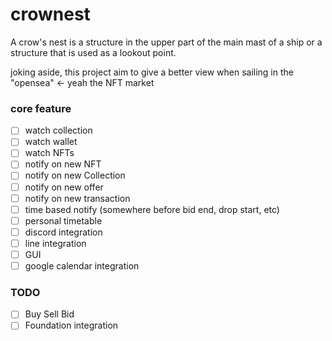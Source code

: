 # crownest
A crow's nest is a structure in the upper part of the main mast of a ship or a structure that is used as a lookout point.

joking aside, this project aim to give a better view when sailing in the "opensea" <- yeah the NFT market

### core feature
 - [ ] watch collection
 - [ ] watch wallet
 - [ ] watch NFTs
 - [ ] notify on new NFT
 - [ ] notify on new Collection
 - [ ] notify on new offer
 - [ ] notify on new transaction
 - [ ] time based notify (somewhere before bid end, drop start, etc)
 - [ ] personal timetable
 - [ ] discord integration
 - [ ] line integration
 - [ ] GUI
 - [ ] google calendar integration

### TODO
 - [ ] Buy Sell Bid
 - [ ] Foundation integration
